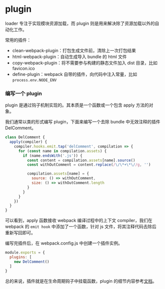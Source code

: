 # plugin

loader 专注于实现模块资源加载，而 plugin 则是用来解决除了资源加载以外的自动化工作。

常用的插件：

* clean-webpack-plugin：打包生成文件前，清除上一次打包结果
* html-webpack-plugin：自动生成导入 bundle 的 html 文件
* copy-webpack-plugin：将不需要参与构建的静态文件加入 dist 目录，比如 favicon.ico
* define-plugin：webpack 自带的插件，向代码中注入常量，比如 `process.env.NODE_ENV`

### 编写一个 plugin

plugin 是通过钩子机制实现的。其本质是一个函数或一个包含 apply 方法的对象。

我们通常以类的形式编写 plugin，下面来编写一个去除 bundle 中无效注释的插件 DelComment。

```javascript
class DelComment {
  apply(compiler) {
    compiler.hooks.emit.tap('delComment', compilation => {
      for (const name in compilation.assets) {
        if (name.endsWith('.js')) {
          const content = compilation.assets[name].source()
          const withOutComment = content.replace(/\/\*+\*\//g, '')

          compilation.assets[name] = {
            source: () => withOutComment,
            size: () => withOutComment.length
          }
        }
      }
    })
  }
}
```

可以看到，apply 函数接收 webpack 编译过程中的上下文 compiler，我们在 webpack 的 `emit hook` 中添加了一个函数，针对 js 文件，将其注释代码去除后重新写回即可。

编写完插件后，在 webpack.config.js 中创建一个插件实例。

```javascript
module.exports = {
  plugins: [
    new DelComment()
  ]
}
```

总的来说，插件就是在生命周期钩子中挂载函数，plugin 的细节内容参考[文档](https://webpack.docschina.org/contribute/writing-a-plugin)。

